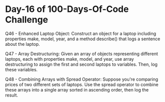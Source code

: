 # Day-16 of 100-Days-Of-Code Challenge

Q46 - Enhanced Laptop Object: Construct an object for a laptop including properties make, model, year, and a method describe() that logs a sentence about the laptop.

Q47 - Array Destructuring: Given an array of objects representing different laptops, each with properties make, model, and year, use array destructuring to assign the first and second laptops to variables. Then, log these variables.

Q48 - Combining Arrays with Spread Operator: Suppose you're comparing prices of two different sets of laptops. Use the spread operator to combine these arrays into a single array sorted in ascending order, then log the result.
